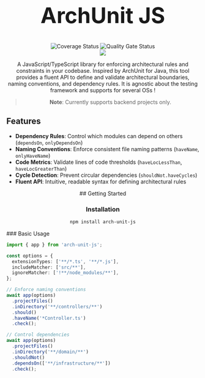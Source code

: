 <div align="center">
  <h1 style="font-size:3.5rem;"> ArchUnit JS</h1>
</div>

<div align="center">
  <img src='https://img.shields.io/badge/ESLint-configured-blue?logo=eslint' alt='Coverage Status' />
  <img src='https://img.shields.io/badge/Prettier-configured-ff69b4?logo=prettier' alt='Quality Gate Status' />
<div>

<div align="center">
  <img src="https://github.com/gftf2011/clean-node-todolist/blob/main/.github/images/background.png" />
</div>

A JavaScript/TypeScript library for enforcing architectural rules and constraints in your codebase. Inspired by ArchUnit for Java, this tool provides a fluent API to define and validate architectural boundaries, naming conventions, and dependency rules. It is agnostic about the testing framework and supports for several OSs !

> **Note**: Currently supports backend projects only.

<div align="left">
<h2>Features</h2>

- **Dependency Rules**: Control which modules can depend on others (`dependsOn`, `onlyDependsOn`)
- **Naming Conventions**: Enforce consistent file naming patterns (`haveName`, `onlyHaveName`)
- **Code Metrics**: Validate lines of code thresholds (`haveLocLessThan`, `haveLocGreaterThan`)
- **Cycle Detection**: Prevent circular dependencies (`shouldNot.haveCycles`)
- **Fluent API**: Intuitive, readable syntax for defining architectural rules
</div>

<div align=left">
## Getting Started

### Installation

```bash
npm install arch-unit-js
```
</div>

<div align="left">
### Basic Usage

```typescript
import { app } from 'arch-unit-js';

const options = {
  extensionTypes: ['**/*.ts', '**/*.js'],
  includeMatcher: ['src/**'],
  ignoreMatcher: ['!**/node_modules/**'],
};

// Enforce naming conventions
await app(options)
  .projectFiles()
  .inDirectory('**/controllers/**')
  .should()
  .haveName('*Controller.ts')
  .check();

// Control dependencies
await app(options)
  .projectFiles()
  .inDirectory('**/domain/**')
  .shouldNot()
  .dependsOn(['**/infrastructure/**'])
  .check();
```
</div>
